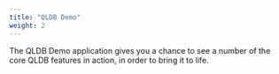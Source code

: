 ```yaml
---
title: "QLDB Demo"
weight: 2
---
```


The QLDB Demo application gives you a chance to see a number of the core QLDB features in action, in order to bring it to life.